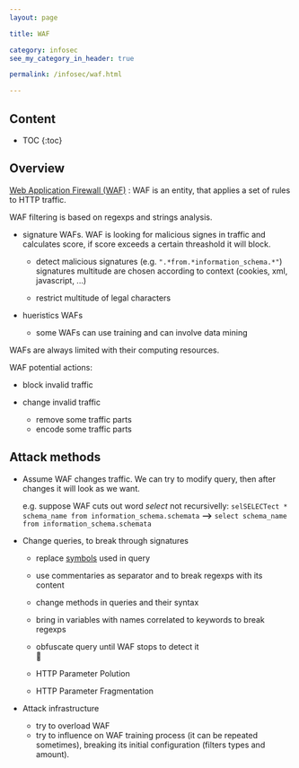 ```yaml
---
layout: page

title: WAF

category: infosec
see_my_category_in_header: true

permalink: /infosec/waf.html

---
```


<article class="markdown-body" markdown="1">

## Content

* TOC
{:toc}

## Overview

[Web Application Firewall (WAF)](https://www.owasp.org/index.php/Web_Application_Firewall)
: WAF is an entity, that applies a set of rules to HTTP traffic.

WAF filtering is based on regexps and strings analysis.

- signature WAFs. WAF is looking for malicious signes in traffic and calculates score, if score exceeds a certain threashold it will block.
    - detect malicious signatures (e.g. `".*from.*information_schema.*"`) <br>
        signatures multitude are chosen according to context (cookies, xml, javascript, ...)

    - restrict multitude of legal characters

- hueristics WAFs
    - some WAFs can use training and can involve data mining

WAFs are always limited with their computing resources.

WAF potential actions:

- block invalid traffic
- change invalid traffic

    - remove some traffic parts
    - encode some traffic parts

## Attack methods

- Assume WAF changes traffic. We can try to modify query, then after changes it will look as we want.

    e.g. suppose WAF cuts out word *select* not recursivelly: `selSELECTect * schema_name from information_schema.schemata` **-->** `select schema_name from information_schema.schemata`

- Change queries, to break through signatures

    - replace [symbols](./encodings.html#special-characters) used in query
    - use commentaries as separator and to break regexps with its content
    - change methods in queries and their syntax
    - bring in variables with names correlated to keywords to break regexps
    - obfuscate query until WAF stops to detect it
    <br>&#20;

    - HTTP Parameter Polution
    - HTTP Parameter Fragmentation

- Attack infrastructure

    - try to overload WAF
    - try to influence on WAF training process (it can be repeated sometimes), breaking its initial configuration (filters types and amount).

</article>
